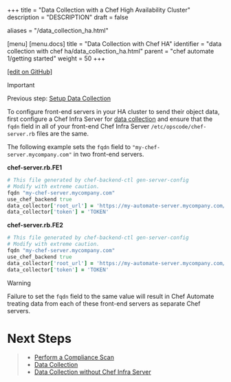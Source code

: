 +++
title = "Data Collection with a Chef High Availability Cluster"
description = "DESCRIPTION"
draft = false

aliases = "/data_collection_ha.html"

[menu]
  [menu.docs]
    title = "Data Collection with Chef HA"
    identifier = "data collection with chef ha/data_collection_ha.html"
    parent = "chef automate 1/getting started"
    weight = 50
+++    

[\[edit on
GitHub\]](https://github.com/chef/chef-web-docs/blob/master/chef_master/source/data_collection_ha.rst)

<div class="important" markdown="1">

<div class="admonition-title" markdown="1">

Important

</div>

Previous step: [Setup Data Collection](/data_collection/)

</div>

To configure front-end servers in your HA cluster to send their object
data, first configure a Chef Infra Server for [data
collection](/data_collection/) and ensure that the `fqdn` field in
all of your front-end Chef Infra Server `/etc/opscode/chef-server.rb`
files are the same.

The following example sets the `fqdn` field to
`"my-chef-server.mycompany.com"` in two front-end servers.

**chef-server.rb.FE1**

``` ruby
# This file generated by chef-backend-ctl gen-server-config
# Modify with extreme caution.
fqdn "my-chef-server.mycompany.com"
use_chef_backend true
data_collector['root_url'] = 'https://my-automate-server.mycompany.com/data-collector/v0/'
data_collector['token'] = 'TOKEN'
```

**chef-server.rb.FE2**

``` ruby
# This file generated by chef-backend-ctl gen-server-config
# Modify with extreme caution.
fqdn "my-chef-server.mycompany.com"
use_chef_backend true
data_collector['root_url'] = 'https://my-automate-server.mycompany.com/data-collector/v0/'
data_collector['token'] = 'TOKEN'
```

<div class="warning" markdown="1">

<div class="admonition-title" markdown="1">

Warning

</div>

Failure to set the `fqdn` field to the same value will result in Chef
Automate treating data from each of these front-end servers as separate
Chef servers.

</div>

Next Steps
==========

> -   [Perform a Compliance Scan](/perform_compliance_scan/)
> -   [Data Collection](/data_collection/)
> -   [Data Collection without Chef Infra
>     Server](/data_collection_without_server.html)
